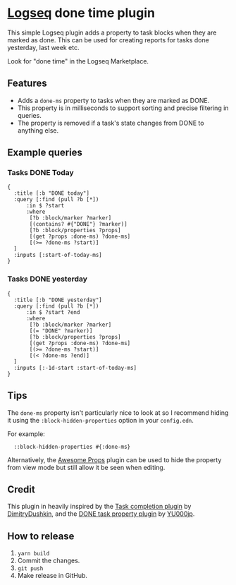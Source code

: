 # [Logseq](https://logseq.com) done time plugin

This simple Logseq plugin adds a property to task blocks when they are marked
as done. This can be used for creating reports for tasks done yesterday, last
week etc.

Look for "done time" in the Logseq Marketplace.

## Features

* Adds a `done-ms` property to tasks when they are marked as DONE.
* This property is in milliseconds to support sorting and precise filtering in queries.
* The property is removed if a task's state changes from DONE to anything else.

## Example queries

### Tasks DONE Today

```
{
  :title [:b "DONE today"]
  :query [:find (pull ?b [*])
      :in $ ?start
      :where
       [?b :block/marker ?marker]
       [(contains? #{"DONE"} ?marker)]
       [?b :block/properties ?props]
       [(get ?props :done-ms) ?done-ms]
       [(>= ?done-ms ?start)]
  ]
  :inputs [:start-of-today-ms]
}
```

### Tasks DONE yesterday

```
{
  :title [:b "DONE yesterday"]
  :query [:find (pull ?b [*])
      :in $ ?start ?end
      :where
       [?b :block/marker ?marker]
       [(= "DONE" ?marker)]
       [?b :block/properties ?props]
       [(get ?props :done-ms) ?done-ms]
       [(>= ?done-ms ?start)]
       [(< ?done-ms ?end)]
  ]
  :inputs [:-1d-start :start-of-today-ms]
}
```

## Tips

The `done-ms` property isn't particularly nice to look at so I recommend hiding it using the `:block-hidden-properties` option in your `config.edn`.

For example:

```edn
  ::block-hidden-properties #{:done-ms}
```

Alternatively, the [Awesome Props](https://github.com/yoyurec/logseq-awesome-props) plugin can be used to hide the property from view mode but still allow it be seen when editing.

## Credit

This plugin in heavily inspired by the
[Task completion plugin](https://github.com/DimitryDushkin/logseq-plugin-task-check-date)
by [DimitryDushkin](https://github.com/DimitryDushkin), and the
[DONE task property plugin](https://github.com/YU000jp/logseq-plugin-confirmation-done-task)
by [YU000jp](https://github.com/YU000jp).


## How to release

1. `yarn build`
2. Commit the changes.
3. `git push`
4. Make release in GitHub.
